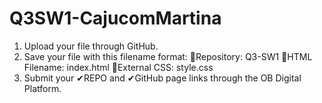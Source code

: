 # Q3SW1-CajucomMartina
1. Upload your file through GitHub.
2. Save your file with this filename format: 
      💜Repository: Q3-SW1
      💜HTML Filename: index.html
      💜External CSS: style.css
3. Submit your ✔REPO and ✔GitHub page links through the OB Digital Platform.
